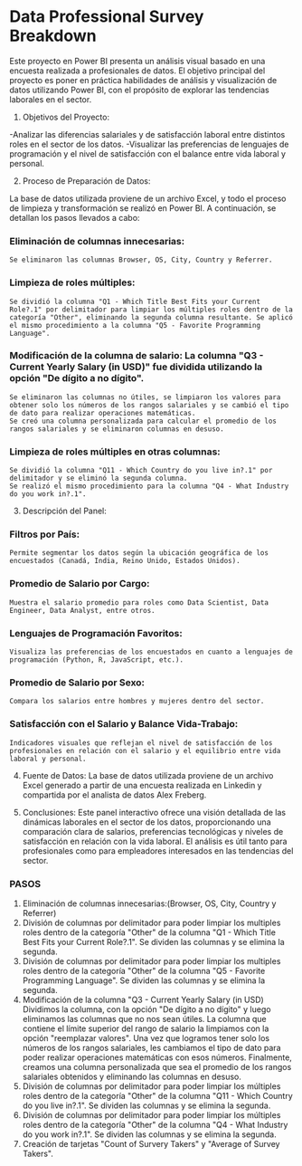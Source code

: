 # Data Professional Survey Breakdown

Este proyecto en Power BI presenta un análisis visual basado en una encuesta realizada a profesionales de datos. El objetivo principal del proyecto es poner en práctica habilidades de análisis y visualización de datos utilizando Power BI, con el propósito de explorar las tendencias laborales en el sector.

1) Objetivos del Proyecto:

-Analizar las diferencias salariales y de satisfacción laboral entre distintos roles en el sector de los datos.
-Visualizar las preferencias de lenguajes de programación y el nivel de satisfacción con el balance entre vida laboral y personal.

2) Proceso de Preparación de Datos:

La base de datos utilizada proviene de un archivo Excel, y todo el proceso de limpieza y transformación se realizó en Power BI. A continuación, se detallan los pasos llevados a cabo:

### Eliminación de columnas innecesarias: 
    Se eliminaron las columnas Browser, OS, City, Country y Referrer.
### Limpieza de roles múltiples: 
    Se dividió la columna "Q1 - Which Title Best Fits your Current Role?.1" por delimitador para limpiar los múltiples roles dentro de la categoría "Other", eliminando la segunda columna resultante. Se aplicó el mismo procedimiento a la columna "Q5 - Favorite Programming Language".

### Modificación de la columna de salario: La columna "Q3 - Current Yearly Salary (in USD)" fue dividida utilizando la opción "De dígito a no dígito".
    Se eliminaron las columnas no útiles, se limpiaron los valores para obtener solo los números de los rangos salariales y se cambió el tipo de dato para realizar operaciones matemáticas.
    Se creó una columna personalizada para calcular el promedio de los rangos salariales y se eliminaron columnas en desuso.
### Limpieza de roles múltiples en otras columnas: 
    Se dividió la columna "Q11 - Which Country do you live in?.1" por delimitador y se eliminó la segunda columna.
    Se realizó el mismo procedimiento para la columna "Q4 - What Industry do you work in?.1".

3) Descripción del Panel:

### Filtros por País: 
    Permite segmentar los datos según la ubicación geográfica de los encuestados (Canadá, India, Reino Unido, Estados Unidos).

### Promedio de Salario por Cargo: 
    Muestra el salario promedio para roles como Data Scientist, Data Engineer, Data Analyst, entre otros.

### Lenguajes de Programación Favoritos: 
    Visualiza las preferencias de los encuestados en cuanto a lenguajes de programación (Python, R, JavaScript, etc.).

### Promedio de Salario por Sexo: 
    Compara los salarios entre hombres y mujeres dentro del sector.

### Satisfacción con el Salario y Balance Vida-Trabajo: 
    Indicadores visuales que reflejan el nivel de satisfacción de los profesionales en relación con el salario y el equilibrio entre vida laboral y personal.

4) Fuente de Datos:
La base de datos utilizada proviene de un archivo Excel generado a partir de una encuesta realizada en Linkedin y compartida por el analista de datos Alex Freberg.

5) Conclusiones:
Este panel interactivo ofrece una visión detallada de las dinámicas laborales en el sector de los datos, proporcionando una comparación clara de salarios, preferencias tecnológicas y niveles de satisfacción en relación con la vida laboral. El análisis es útil tanto para profesionales como para empleadores interesados en las tendencias del sector.
















### PASOS

1) Eliminación de columnas innecesarias:(Browser, OS, City, Country y Referrer)
2) División de columnas por delimitador para poder limpiar los multiples roles dentro de la categoría "Other" de la columna "Q1 - Which Title Best Fits your Current Role?.1". Se dividen las columnas y se elimina la segunda.
3) División de columnas por delimitador para poder limpiar los multiples roles dentro de la categoría "Other" de la columna "Q5 - Favorite Programming Language". Se dividen las columnas y se elimina la segunda.
4) Modificación de la columna "Q3 - Current Yearly Salary (in USD)  Dividimos la columna, con la opción "De dígito a no dígito" y luego eliminamos las columnas que no nos sean útiles. La columna que contiene el límite superior del rango de salario la limpiamos con la opción "reemplazar valores". Una vez que logramos tener solo los números de los rangos salariales, les cambiamos el tipo de dato para poder realizar operaciones matemáticas con esos números. Finalmente, creamos una columna personalizada que sea el promedio de los rangos salariales obtenidos y eliminando las columnas en desuso.
5) División de columnas por delimitador para poder limpiar los múltiples roles dentro de la categoría "Other" de la columna "Q11 - Which Country do you live in?.1". Se dividen las columnas y se elimina la segunda.
6) División de columnas por delimitador para poder limpiar los múltiples roles dentro de la categoría "Other" de la columna "Q4 - What Industry do you work in?.1". Se dividen las columnas y se elimina la segunda.
7) Creación de tarjetas "Count of Survery Takers" y "Average of Survey Takers".